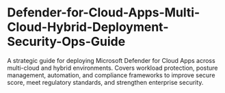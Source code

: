 # Defender-for-Cloud-Apps-Multi-Cloud-Hybrid-Deployment-Security-Ops-Guide
A strategic guide for deploying Microsoft Defender for Cloud Apps across multi-cloud and hybrid environments. Covers workload protection, posture management, automation, and compliance frameworks to improve secure score, meet regulatory standards, and strengthen enterprise security.
